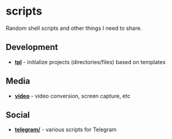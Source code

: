 # scripts

Random shell scripts and other things I need to share.

## Development

- [**tpl**](tpl/) - initialize projects (directories/files) based on templates

## Media

- [**video**](video/) - video conversion, screen capture, etc

## Social
- [**telegram/**](telegram/) - various scripts for Telegram
